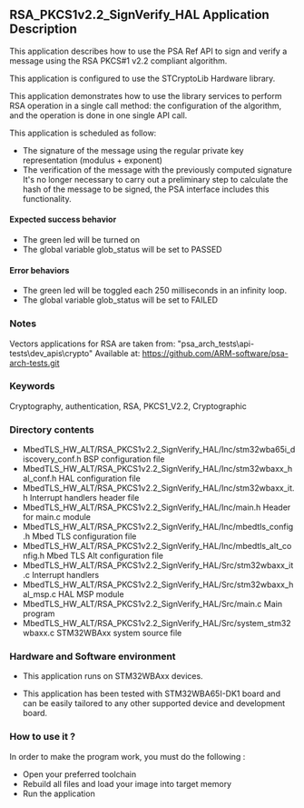 ## <b>RSA_PKCS1v2.2_SignVerify_HAL Application Description</b>

This application describes how to use the PSA Ref API to sign and verify
a message using the RSA PKCS#1 v2.2 compliant algorithm.

This application is configured to use the STCryptoLib Hardware library.

This application demonstrates how to use the library services to perform RSA operation
in a single call method: the configuration of the algorithm, and the operation
is done in one single API call.

This application is scheduled as follow:

  - The signature of the message using the regular private key representation (modulus + exponent)
  - The verification of the message with the previously computed signature
    It's no longer necessary to carry out a preliminary step to calculate the hash of the
    message to be signed, the PSA interface includes this functionality.

####  <b>Expected success behavior</b>

- The green led will be turned on
- The global variable glob_status will be set to PASSED

#### <b>Error behaviors</b>

- The green led will be toggled each 250 milliseconds in an infinity loop.
- The global variable glob_status will be set to FAILED

### <b>Notes</b>
Vectors applications for RSA are taken from:
"psa_arch_tests\\api-tests\\dev_apis\\crypto"
Available at:
 https://github.com/ARM-software/psa-arch-tests.git

### <b>Keywords</b>

Cryptography, authentication, RSA, PKCS1_V2.2, Cryptographic

### <b>Directory contents</b>

  - MbedTLS_HW_ALT/RSA_PKCS1v2.2_SignVerify_HAL/Inc/stm32wba65i_discovery_conf.h     BSP configuration file
  - MbedTLS_HW_ALT/RSA_PKCS1v2.2_SignVerify_HAL/Inc/stm32wbaxx_hal_conf.h    HAL configuration file
  - MbedTLS_HW_ALT/RSA_PKCS1v2.2_SignVerify_HAL/Inc/stm32wbaxx_it.h          Interrupt handlers header file
  - MbedTLS_HW_ALT/RSA_PKCS1v2.2_SignVerify_HAL/Inc/main.h                        Header for main.c module
  - MbedTLS_HW_ALT/RSA_PKCS1v2.2_SignVerify_HAL/Inc/mbedtls_config.h              Mbed TLS configuration file
  - MbedTLS_HW_ALT/RSA_PKCS1v2.2_SignVerify_HAL/Inc/mbedtls_alt_config.h          Mbed TLS Alt configuration file
  - MbedTLS_HW_ALT/RSA_PKCS1v2.2_SignVerify_HAL/Src/stm32wbaxx_it.c          Interrupt handlers
  - MbedTLS_HW_ALT/RSA_PKCS1v2.2_SignVerify_HAL/Src/stm32wbaxx_hal_msp.c     HAL MSP module
  - MbedTLS_HW_ALT/RSA_PKCS1v2.2_SignVerify_HAL/Src/main.c                        Main program
  - MbedTLS_HW_ALT/RSA_PKCS1v2.2_SignVerify_HAL/Src/system_stm32wbaxx.c      STM32WBAxx system source file

### <b>Hardware and Software environment</b>

  - This application runs on STM32WBAxx devices.

  - This application has been tested with STM32WBA65I-DK1 board and can be
    easily tailored to any other supported device and development board.

###  <b>How to use it ?</b>

In order to make the program work, you must do the following :

 - Open your preferred toolchain
 - Rebuild all files and load your image into target memory
 - Run the application


